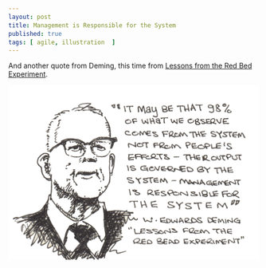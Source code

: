 ```yaml
---
layout: post
title: Management is Responsible for the System
published: true
tags: [ agile, illustration  ]
---
```


And another quote from Deming, this time from <a href="https://www.youtube.com/watch?v=HmCjr6cwDpI">Lessons from the Red Bed Experiment</a>.

![sketch](/img/posts/management-is-responsible-for-the-system/management-is-responsible-for-the-system.png)
